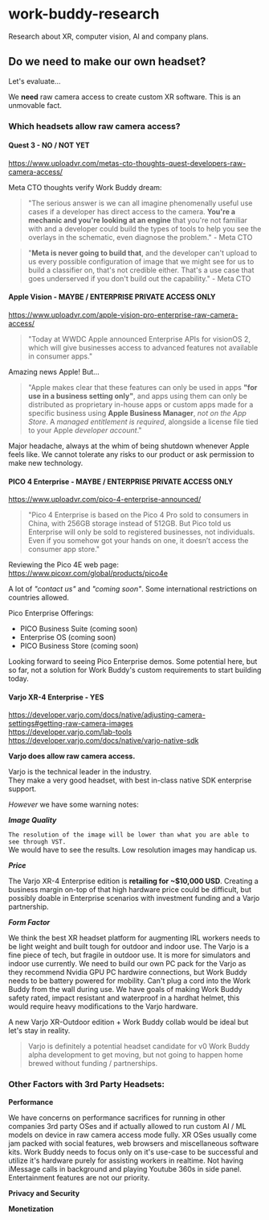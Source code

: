 # work-buddy-research
Research about XR, computer vision, AI and company plans.

## Do we need to make our own headset?

Let's evaluate...

We **need** raw camera access to create custom XR software. This is an unmovable fact.

### Which headsets allow raw camera access?

#### Quest 3 - **NO / NOT YET**  
https://www.uploadvr.com/metas-cto-thoughts-quest-developers-raw-camera-access/

Meta CTO thoughts verify Work Buddy dream:


> "The serious answer is we can all imagine phenomenally useful use cases if a developer has direct access to 
the camera. **You're a mechanic and you're looking at an engine** that you're not familiar with and a developer
could build the types of tools to help you see the overlays in the schematic, even diagnose the problem." - Meta CTO

> "**Meta is never going to build that**, and the developer can't upload to us every possible configuration of image that we might see for us to build a classifier on, that's not credible either. That's a use case that goes underserved if you don't build out the capability." - Meta CTO

#### Apple Vision  - **MAYBE / ENTERPRISE PRIVATE ACCESS ONLY**  
https://www.uploadvr.com/apple-vision-pro-enterprise-raw-camera-access/

> "Today at WWDC Apple announced Enterprise APIs for visionOS 2, which will give businesses access to advanced features not available in consumer apps." 

Amazing news Apple! But...

> "Apple makes clear that these features can only be used in apps **"for use in a business setting only"**, and apps using them can only be distributed as proprietary in-house apps or custom apps made for a specific business using **Apple Business Manager**, *not on the App Store*. A *managed entitlement is required*, alongside a license file tied to your Apple *developer account*."

Major headache, always at the whim of being shutdown whenever Apple feels like. We cannot tolerate any risks to our product or ask permission to make new technology.

#### PICO 4 Enterprise - **MAYBE / ENTERPRISE PRIVATE ACCESS ONLY**


https://www.uploadvr.com/pico-4-enterprise-announced/


> "Pico 4 Enterprise is based on the Pico 4 Pro sold to consumers in China, with 256GB storage instead of 512GB. But Pico told us Enterprise will only be sold to registered businesses, not individuals. Even if you somehow got your hands on one, it doesn’t access the consumer app store."

Reviewing the Pico 4E web page:  
https://www.picoxr.com/global/products/pico4e

A lot of *"contact us"* and *"coming soon"*.
Some international restrictions on countries allowed.

Pico Enterprise Offerings:
- PICO Business Suite (coming soon)
- Enterprise OS (coming soon)
- PICO Business Store (coming soon)

Looking forward to seeing Pico Enterprise demos. Some potential here, but so far, not a solution for Work Buddy's custom requirements to start building today.

#### Varjo XR-4 Enterprise - YES 
https://developer.varjo.com/docs/native/adjusting-camera-settings#getting-raw-camera-images  
https://developer.varjo.com/lab-tools  
https://developer.varjo.com/docs/native/varjo-native-sdk

**Varjo does allow raw camera access.**

Varjo is the technical leader in the industry.  
They make a very good headset, with best in-class native SDK enterprise support.

*However* we have some warning notes:

***Image Quality***

`The resolution of the image will be lower than what you are able to see through VST.`   
We would have to see the results. Low resolution images may handicap us.

***Price***

The Varjo XR-4 Enterprise edition is **retailing for ~$10,000 USD**.
Creating a business margin on-top of that high hardware price could be difficult, but possibly doable in Enterprise scenarios with investment funding and a Varjo partnership.

***Form Factor***

We think the best XR headset platform for augmenting IRL workers needs to be light weight and  built tough for outdoor and indoor use. The Varjo is a fine piece of tech, but fragile in outdoor use. It is more for simulators and indoor use currently. We need to build our own PC pack for the Varjo as they recommend Nvidia GPU PC hardwire connections, but Work Buddy needs to be battery powered for mobility. Can't plug a cord into the Work Buddy from the wall during use.
We have goals of making Work Buddy safety rated, impact resistant and waterproof in a hardhat helmet, this would require heavy modifications to the Varjo hardware.

A new Varjo XR-Outdoor edition + Work Buddy collab would be ideal but let's stay in reality.

> Varjo is definitely a potential headset candidate for v0 Work Buddy alpha development to get moving, but not going to happen home brewed without funding / partnerships.


### Other Factors with 3rd Party Headsets:

**Performance**

We have concerns on performance sacrifices for running in other companies 3rd party OSes and if actually allowed to run custom AI / ML models on device in raw camera access mode fully.
XR OSes usually come jam packed with social features, web browsers and miscellaneous software kits. Work Buddy needs to focus only on it's use-case to be successful and utilize it's hardware purely for assisting workers in realtime. Not having iMessage calls in background and playing Youtube 360s in side panel. Entertainment features are not our priority.

**Privacy and Security**

**Monetization**
